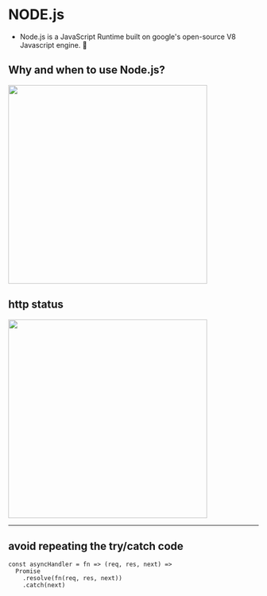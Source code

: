 # NODE.js

- Node.js is a JavaScript Runtime built on google's open-source V8 Javascript engine. 🤔

## Why and when to use Node.js?

<img src='https://user-images.githubusercontent.com/67066348/165082080-ea57df5a-3a6b-4205-b744-86bec4875a51.png' height='400'>

## http status

<img src='https://user-images.githubusercontent.com/67066348/183273616-ad745043-642e-4329-9863-83c54be8955e.png' height='400'>

---

## avoid repeating the try/catch code

```
const asyncHandler = fn => (req, res, next) =>
  Promise
    .resolve(fn(req, res, next))
    .catch(next)

```
